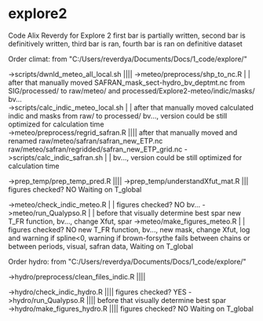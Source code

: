 # explore2
Code Alix Reverdy for Explore 2
first bar is partially written, second bar is definitively written, third bar is ran, fourth bar is ran on definitive dataset



Order climat:
from "C:/Users/reverdya/Documents/Docs/1_code/explore/"

->scripts/dwnld_meteo_all_local.sh			||||
->meteo/preprocess/shp_to_nc.R				| |	after that manually moved SAFRAN_mask_sect-hydro_bv_deptmt.nc from SIG/processed/ to raw/meteo/ and processed/Explore2-meteo/indic/masks/		bv...			
->scripts/calc_indic_meteo_local.sh			| |	after that manually moved calculated indic and masks from raw/ to processed/										bv..., version could be still optimized for calculation time				
->meteo/preprocess/regrid_safran.R			||||	after that manually moved and renamed raw/meteo/safran/safran_new_ETP.nc raw/meteo/safran/regridded/safran_new_ETP_grid.nc
->scripts/calc_indic_safran.sh				| |																				bv..., version could be still optimized for calculation time

->prep_temp/prep_temp_pred.R				||||
->prep_temp/understandXfut_mat.R			|||	figures checked? NO																	Waiting on T_global

->meteo/check_indic_meteo.R				| |	figures checked? NO																	bv...
->meteo/run_Qualypso.R					| |	before that visually determine best spar														new T_FR function, bv..., change Xfut, spar
->meteo/make_figures_meteo.R				| |	figures checked? NO																	new T_FR function, bv..., new mask, change Xfut, log and warning if spline<0, warning if brown-forsythe fails between chains or between periods, visual, safran data, Waiting on T_global



Order hydro:
from "C:/Users/reverdya/Documents/Docs/1_code/explore/"

->hydro/preprocess/clean_files_indic.R			||||																	

->hydro/check_indic_hydro.R				||||	figures checked? YES
->hydro/run_Qualypso.R					||||	before that visually determine best spar														
->hydro/make_figures_hydro.R				||||	figures checked? NO																	Waiting on T_global
